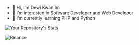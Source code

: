 - 👋 Hi, I’m Dewi Kwan Im
- 👀 I’m interested in Software Developer and Web Developer
- 🌱 I’m currently learning PHP and Python



<!---
ElCastra/ElCastra is a ✨ special ✨ repository because its `README.md` (this file) appears on your GitHub profile.
You can click the Preview link to take a look at your changes.
--->

![Your Repository's Stats](https://github-readme-stats.vercel.app/api?username=ElCastra&show_icons=true)

![Binance](https://img.shields.io/badge/Binance-FCD535?style=for-the-badge&logo=binance&logoColor=white)
